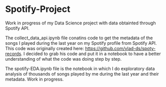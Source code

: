 # Spotify-Project
Work in progress of my Data Science project with data obtainted through Spotify API.

The collect_data_api.ipynb file conatins code to get the metadata of the songs I played during the last year on my Spotify profile from Spotify API. This code was originally created here: https://github.com/vlad-ds/spoty-records. I decided to grab his code and put it in a notebook to have a better understanding of what the code was doing step by step.

The spotify-EDA.ipynb file is the notebook in which I do exploratory data analysis of thousands of songs played by me during the last year and their metadata. Work in progress.
